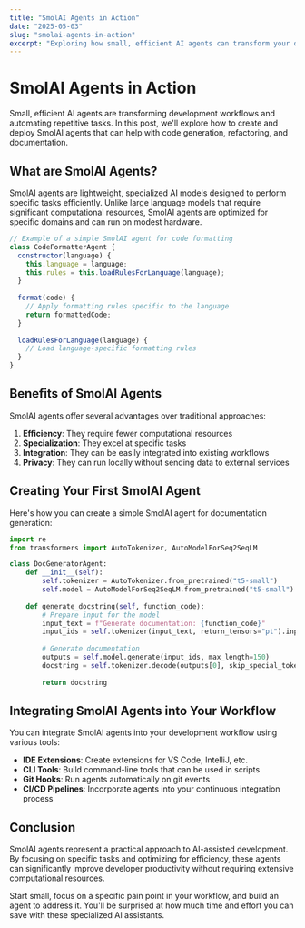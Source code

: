 ```yaml
---
title: "SmolAI Agents in Action"
date: "2025-05-03"
slug: "smolai-agents-in-action"
excerpt: "Exploring how small, efficient AI agents can transform your development workflow and automate repetitive tasks."
---
```


# SmolAI Agents in Action

Small, efficient AI agents are transforming development workflows and automating repetitive tasks. In this post, we'll explore how to create and deploy SmolAI agents that can help with code generation, refactoring, and documentation.

## What are SmolAI Agents?

SmolAI agents are lightweight, specialized AI models designed to perform specific tasks efficiently. Unlike large language models that require significant computational resources, SmolAI agents are optimized for specific domains and can run on modest hardware.

```javascript
// Example of a simple SmolAI agent for code formatting
class CodeFormatterAgent {
  constructor(language) {
    this.language = language;
    this.rules = this.loadRulesForLanguage(language);
  }
  
  format(code) {
    // Apply formatting rules specific to the language
    return formattedCode;
  }
  
  loadRulesForLanguage(language) {
    // Load language-specific formatting rules
  }
}
```

## Benefits of SmolAI Agents

SmolAI agents offer several advantages over traditional approaches:

1. **Efficiency**: They require fewer computational resources
2. **Specialization**: They excel at specific tasks
3. **Integration**: They can be easily integrated into existing workflows
4. **Privacy**: They can run locally without sending data to external services

## Creating Your First SmolAI Agent

Here's how you can create a simple SmolAI agent for documentation generation:

```python
import re
from transformers import AutoTokenizer, AutoModelForSeq2SeqLM

class DocGeneratorAgent:
    def __init__(self):
        self.tokenizer = AutoTokenizer.from_pretrained("t5-small")
        self.model = AutoModelForSeq2SeqLM.from_pretrained("t5-small")
        
    def generate_docstring(self, function_code):
        # Prepare input for the model
        input_text = f"Generate documentation: {function_code}"
        input_ids = self.tokenizer(input_text, return_tensors="pt").input_ids
        
        # Generate documentation
        outputs = self.model.generate(input_ids, max_length=150)
        docstring = self.tokenizer.decode(outputs[0], skip_special_tokens=True)
        
        return docstring
```

## Integrating SmolAI Agents into Your Workflow

You can integrate SmolAI agents into your development workflow using various tools:

- **IDE Extensions**: Create extensions for VS Code, IntelliJ, etc.
- **CLI Tools**: Build command-line tools that can be used in scripts
- **Git Hooks**: Run agents automatically on git events
- **CI/CD Pipelines**: Incorporate agents into your continuous integration process

## Conclusion

SmolAI agents represent a practical approach to AI-assisted development. By focusing on specific tasks and optimizing for efficiency, these agents can significantly improve developer productivity without requiring extensive computational resources.

Start small, focus on a specific pain point in your workflow, and build an agent to address it. You'll be surprised at how much time and effort you can save with these specialized AI assistants.